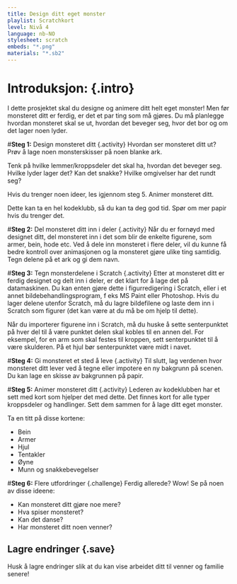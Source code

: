 ```yaml
---
title: Design ditt eget monster
playlist: Scratchkort
level: Nivå 4
language: nb-NO
stylesheet: scratch
embeds: "*.png"
materials: "*.sb2"
---
```


# Introduksjon: {.intro}
I dette prosjektet skal du designe og animere ditt helt eget monster! Men før monsteret ditt er ferdig, er det et par ting som må gjøres. Du må planlegge hvordan monsteret skal se ut, hvordan det beveger seg, hvor det bor og om det lager noen lyder.

#**Steg 1:** Design monsteret ditt {.activity}
Hvordan ser monsteret ditt ut? Prøv å lage noen monsterskisser på noen blanke ark.

Tenk på hvilke lemmer/kroppsdeler det skal ha, hvordan det beveger seg. Hvilke lyder lager det? Kan det snakke? Hvilke omgivelser har det rundt seg?

Hvis du trenger noen ideer, les igjennom steg 5. Animer monsteret ditt.

Dette kan ta en hel kodeklubb, så du kan ta deg god tid. Spør om mer papir hvis du trenger det.

#**Steg 2:** Del monsteret ditt inn i deler {.activity}
Når du er fornøyd med designet ditt, del monsteret inn i det som blir de enkelte figurene, som armer, bein, hode etc. Ved å dele inn monsteret i flere deler, vil du kunne få bedre kontroll over animasjonen og la monsteret gjøre ulike ting samtidig.
Tegn delene på et ark og gi dem navn.

#**Steg 3:** Tegn monsterdelene i Scratch {.activity}
Etter at monsteret ditt er ferdig designet og delt inn i deler, er det klart for å lage det på datamaskinen. Du kan enten gjøre dette i figurredigering i Scratch, eller i et annet bildebehandlingsprogram, f eks MS Paint eller Photoshop. Hvis du lager delene utenfor Scratch, må du lagre bildefilene og laste dem inn i Scratch som figurer (det kan være at du må be om hjelp til dette).

Når du importerer figurene inn i Scratch, må du huske å sette senterpunktet på hver del til å være punktet delen skal kobles til en annen del. For eksempel, for en arm som skal festes til kroppen, sett senterpunktet til å være skulderen. På et hjul bør senterpunktet være midt i navet.

#**Steg 4:** Gi monsteret et sted å leve {.activity}
Til slutt, lag verdenen hvor monsteret ditt lever ved å tegne eller impotere en ny bakgrunn på scenen. Du kan lage en skisse av bakgrunnen på papir.

#**Steg 5:** Animer monsteret ditt {.activity}
Lederen av kodeklubben har et sett med kort som hjelper det med dette. Det finnes kort for alle typer kroppsdeler og handlinger. Sett dem sammen for å lage ditt eget monster.

Ta en titt på disse kortene:

* Bein
* Armer
* Hjul
* Tentakler
* Øyne
* Munn og snakkebevegelser

#**Steg 6:** Flere utfordringer {.challenge}
Ferdig allerede? Wow! Se på noen av disse ideene:

* Kan monsteret ditt gjøre noe mere?
* Hva spiser monsteret?
* Kan det danse?
* Har monsteret ditt noen venner?

## Lagre endringer {.save}
Husk å lagre endringer slik at du kan vise arbeidet ditt til venner og familie senere!
